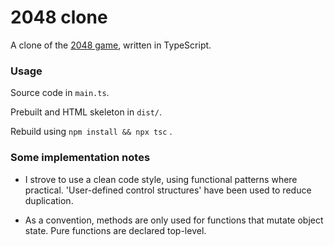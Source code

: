 # 2048 clone

A clone of the [2048 game](https://github.com/gabrielecirulli/2048), written in TypeScript.

### Usage

Source code in `main.ts`.

Prebuilt and HTML skeleton in `dist/`.

Rebuild using `npm install && npx tsc` .

### Some implementation notes

- I strove to use a clean code style, using functional patterns where practical. 'User-defined control structures' have been used to reduce duplication.

- As a convention, methods are only used for functions that mutate object state. Pure functions are declared top-level.
